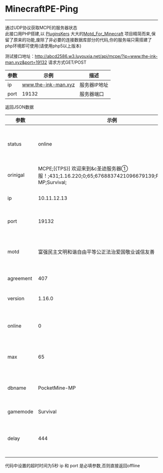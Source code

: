 ﻿# MinecraftPE-Ping

---

通过UDP协议获取MCPE的服务器状态    
此接口用PHP搭建,以 [PluginsKers][1] 大大的[Motd_For_Minecraft][2] 项目精简而来,保留了原来的功能,废除了非必要的连接数据库部分的代码,你的服务端只需搭建了php环境即可使用(请使用php5以上版本)

测试接口地址：http://abcd2586.w3.luyouxia.net/api/mcpe/?ip=www.the-ink-man.xyz&port=19132
请求方式GET/POST

参数|示例|描述
-|-|-
ip|www.the-ink-man.xyz|服务器IP地址
port|19132|服务器端口

返回JSON数据

参数|示例|描述
-|-|-
status|online|服务器唯一状态识别
orinigal|MCPE;[{TPS}] 欢迎来到&c圣迹服务器①服！;431;1.16.220;0;65;6768837421096679139;PocketMine-MP;Survival;|原始查询结果
ip|10.11.12.13|返回查询IP
port|19132|返回查询端口
motd|富强民主文明和谐自由平等公正法治爱国敬业诚信友善|服务器广播内容Motd
agreement|407|协议版本
version|1.16.0|客户端版本
online|0|服务器在线人数
max|65|服务器人数上限
dbname|PocketMine-MP|服务器房间名称
gamemode|Survival|游戏模式
delay|444|连接服务器延迟(ms)

代码中设置的超时时间为5秒
ip 和 port 是必填参数,否则直接返回offline


  [1]: https://github.com/PluginsKers
  [2]: https://github.com/PluginsKers/Motd_For_Minecraft
